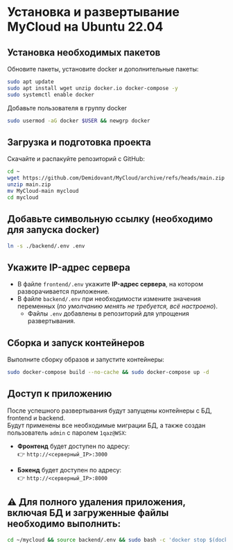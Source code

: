 # Установка и развертывание MyCloud на Ubuntu 22.04

## Установка необходимых пакетов

Обновите пакеты, установите docker и дополнительные пакеты:

```bash
sudo apt update
sudo apt install wget unzip docker.io docker-compose -y
sudo systemctl enable docker
```

Добавьте пользователя в группу docker

```bash
sudo usermod -aG docker $USER && newgrp docker
```

## Загрузка и подготовка проекта

Скачайте и распакуйте репозиторий с GitHub:

```bash
cd ~
wget https://github.com/Demidovant/MyCloud/archive/refs/heads/main.zip
unzip main.zip
mv MyCloud-main mycloud
cd mycloud
```

## Добавьте символьную ссылку (необходимо для запуска docker)
```bash
ln -s ./backend/.env .env
```

## **Укажите IP-адрес сервера**
- В файле `frontend/.env` укажите **IP-адрес сервера**, на котором разворачивается приложение.
- В файле `backend/.env` при необходимости измените значения переменных (*по умолчанию менять не требуется, всё настроено*).  
  - Файлы `.env` добавлены в репозиторий для упрощения развертывания.

## Сборка и запуск контейнеров

Выполните сборку образов и запустите контейнеры:

```bash
sudo docker-compose build --no-cache && sudo docker-compose up -d
```

## Доступ к приложению

После успешного развертывания будут запущены контейнеры с БД, frontend и backend.<br>
Будут применены все необходимые миграции БД, а также создан пользователь `admin` с паролем `1qaz@WSX`:

- **Фронтенд** будет доступен по адресу:  
  👉 `http://<серверный_IP>:3000`

- **Бэкенд** будет доступен по адресу:  
  👉 `http://<серверный_IP>:8000`


## ⚠️ Для полного удаления приложения, включая БД и загруженные файлы необходимо выполнить:
```bash
cd ~/mycloud && source backend/.env && sudo bash -c 'docker stop $(docker ps -a -q); docker rm $(docker ps -a -q); docker volume rm $(docker volume ls -q); docker rmi $(docker images); docker network rm $(docker network ls -q); rm -rfv '"${FILE_STORAGE_PATH}"'; rm -rfv '"${LOG_FILES_DIR}"'; systemctl restart docker.service'

```


